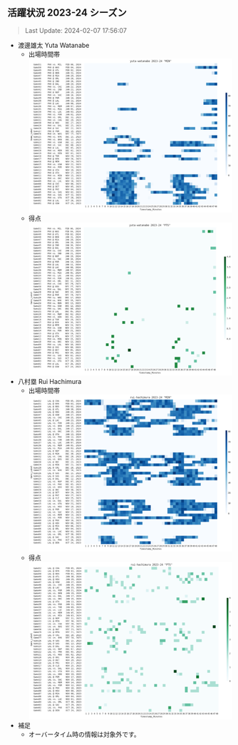 ## 活躍状況 2023-24 シーズン
> Last Update: 2024-02-07 17:56:07

- 渡邊雄太 Yuta Watanabe
  - 出場時間帯
  ![image.png](images/yuta-watanabe_2023-24_MIN.png)
  - 得点
  ![image.png](images/yuta-watanabe_2023-24_PTS.png)
- 八村塁 Rui Hachimura
  - 出場時間帯
  ![image.png](images/rui-hachimura_2023-24_MIN.png)
  - 得点
  ![image.png](images/rui-hachimura_2023-24_PTS.png)
- 補足
  - オーバータイム時の情報は対象外です。